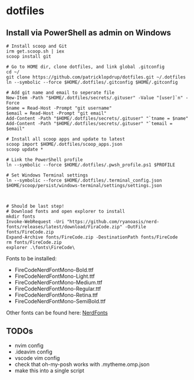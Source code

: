 # dotfiles

## Install via PowerShell as admin on Windows
```
# Install scoop and Git
irm get.scoop.sh | iex
scoop install git

# Go to HOME dir, clone dotfiles, and link global .gitconfig
cd ~/
git clone https://github.com/patricklopdrup/dotfiles.git ~/.dotfiles
ln --symbolic --force $HOME/.dotfiles/.gitconfig $HOME/.gitconfig

# Add git name and email to seperate file
New-Item -Path "$HOME/.dotfiles/secrets/.gituser" -Value "[user]`n" -Force
$name = Read-Host -Prompt "git username"
$email = Read-Host -Prompt "git email"
Add-Content -Path "$HOME/.dotfiles/secrets/.gituser" "`tname = $name"
Add-Content -Path "$HOME/.dotfiles/secrets/.gituser" "`temail = $email"

# Install all scoop apps and update to latest
scoop import $HOME/.dotfiles/scoop_apps.json
scoop update *

# Link the PowerShell profile
ln --symbolic --force $HOME/.dotfiles/.pwsh_profile.ps1 $PROFILE

# Set Windows Terminal settings
ln --symbolic --force $HOME/.dotfiles/.terminal_config.json $HOME/scoop/persist/windows-terminal/settings/settings.json



# Should be last step!
# Download fonts and open explorer to install
mkdir fonts
Invoke-WebRequest -Uri "https://github.com/ryanoasis/nerd-fonts/releases/latest/download/FiraCode.zip" -OutFile fonts/FireCode.zip
Expand-Archive fonts/FireCode.zip -DestinationPath fonts/FireCode
rm fonts/FireCode.zip
explorer .\fonts\FireCode\
```

Fonts to be installed:
- FireCodeNerdFontMono-Bold.ttf
- FireCodeNerdFontMono-Light.ttf
- FireCodeNerdFontMono-Medium.ttf
- FireCodeNerdFontMono-Regular.ttf
- FireCodeNerdFontMono-Retina.ttf
- FireCodeNerdFontMono-SemiBold.ttf

Other fonts can be found here: [NerdFonts](https://www.nerdfonts.com/font-downloads)

## TODOs
- nvim config
- .ideavim config
- vscode vim config
- check that oh-my-posh works with .mytheme.omp.json
- make this into a single script
